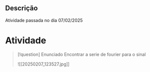 ## Descrição

Atividade passada no dia 07/02/2025

# Atividade

>[!question] Enunciado
> Encontrar a serie de fourier para o sinal
>
> ![[20250207_123527.jpg]]

